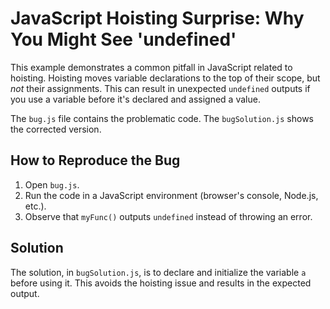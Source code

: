 # JavaScript Hoisting Surprise: Why You Might See 'undefined'

This example demonstrates a common pitfall in JavaScript related to hoisting.  Hoisting moves variable declarations to the top of their scope, but *not* their assignments.  This can result in unexpected `undefined` outputs if you use a variable before it's declared and assigned a value.

The `bug.js` file contains the problematic code.  The `bugSolution.js` shows the corrected version.

## How to Reproduce the Bug

1.  Open `bug.js`.
2.  Run the code in a JavaScript environment (browser's console, Node.js, etc.).
3.  Observe that `myFunc()` outputs `undefined` instead of throwing an error.

## Solution

The solution, in `bugSolution.js`, is to declare and initialize the variable `a` before using it. This avoids the hoisting issue and results in the expected output.